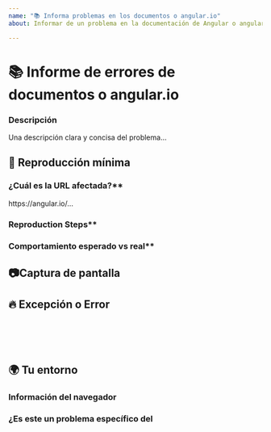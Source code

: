```yaml
---
name: "📚 Informa problemas en los documentos o angular.io"
about: Informar de un problema en la documentación de Angular o angular.io aplicación

---
```

<!--🔅🔅🔅🔅🔅🔅🔅🔅🔅🔅🔅🔅🔅🔅🔅🔅🔅🔅🔅🔅🔅🔅🔅🔅🔅🔅🔅🔅🔅🔅🔅

¡Hola! 😄

Para agilizar el procesamiento de problemas, busque problemas abiertos y cerrados antes de enviar uno nuevo.
Los problemas existentes a menudo contienen información sobre soluciones alternativas, resolución o actualizaciones de progreso.

🔅🔅🔅🔅🔅🔅🔅🔅🔅🔅🔅🔅🔅🔅🔅🔅🔅🔅🔅🔅🔅🔅🔅🔅🔅🔅🔅🔅🔅🔅🔅🔅🔅-->

# 📚 Informe de errores de documentos o angular.io

### Descripción

<!-- ✍️editar:--> Una descripción clara y concisa del problema...


## 🔬 Reproducción mínima

### ¿Cuál es la URL afectada?**
<!-- ✍️editar:--> https://angular.io/...

### Reproduction Steps**
<!-- Si corresponde, indica los pasos a seguir para reproducir el problema -->
<!-- ✍️editar:-->

### Comportamiento esperado vs real**
<!-- Si corresponde, describa la diferencia entre el comportamiento esperado y el comportamiento real después de seguir los pasos de reproducción. -->
<!-- ✍️editar:-->


## 📷Captura de pantalla
<!-- A menudo, una captura de pantalla puede ayudar a capturar el problema mejor que una descripción larga. -->
<!-- ✍️subir una captura de pantalla:-->


## 🔥 Excepción o Error
<pre><code>
<!-- Si el problema va acompañado de una excepción o un error, compártalo a continuación: -->
<!-- ✍️-->

</code></pre>


## 🌍  Tu entorno

### Información del navegador
<!-- ✍️¿Es este un problema específico del navegador? Si es así, especifique el dispositivo, el navegador y la versión.  -->

### ¿Es este un problema específico del 
<!-- ✍️Proporcione información adicional si es necesario. -->
